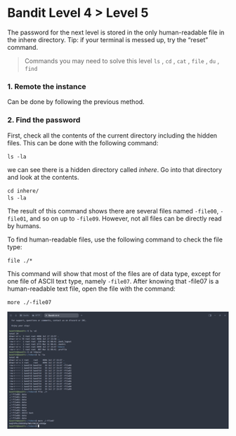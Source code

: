 # Bandit Level 4 > Level 5

The password for the next level is stored in the only human-readable file in the inhere directory. Tip: if your terminal is messed up, try the “reset” command.

> Commands you may need to solve this level
> `ls` , `cd` , `cat` , `file` , `du` , `find`

### 1. Remote the instance
Can be done by following the previous method.

### 2. Find the password
First, check all the contents of the current directory including the hidden files. This can be done with the following command:

```
ls -la
```

we can see there is a hidden directory called *inhere*. Go into that directory and look at the contents.

```
cd inhere/ 
ls -la
```

The result of this command shows there are several files named `-file00`, `-file01`, and so on up to `-file09`. However, not all files can be directly read by humans.

To find human-readable files, use the following command to check the file type:

```
file ./*
```

This command will show that most of the files are of data type, except for one file of ASCII text type, namely `-file07`. After knowing that -file07 is a human-readable text file, open the file with the command:

```
more ./-file07
```

![alt text](/OverTheWire/Bandit/images/Bandit4.png)


